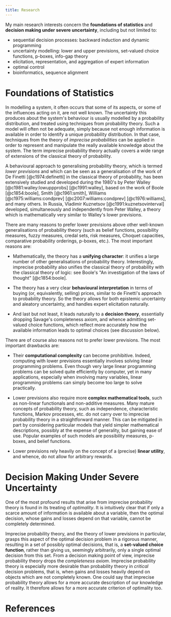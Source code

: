 ```yaml
---
title: Research
---
```


My main research
interests concern the **foundations of statistics**
and **decision making under severe uncertainty**, including but not limited to:

* sequential decision processes: backward induction and dynamic programming
* uncertainty modelling: lower and upper previsions, set-valued choice functions, p-boxes, info-gap theory
* elicitation, representation, and aggregation of expert information
* optimal control
* bioinformatics, sequence alignment

Foundations of Statistics
=========================

In modelling a system, it often occurs that some of its aspects, or
some of the influences acting on it, are not well known. The
uncertainty this produces about the system's behaviour is usually
modelled by a probability distribution, and treated using techniques
from probability theory. Such a model will often not be adequate,
simply because not enough information is available in order to
identify a unique probability distribution. In that case, techniques
from the theory of *imprecise probabilities* can be applied in
order to represent and manipulate the really available knowledge about
the system. The term imprecise probability theory actually covers a
wide range of extensions of the classical theory of probability.

A behavioural approach to generalising probability theory, which is
termed *lower previsions* and which can be seen as a
generalisation of the work of De Finetti [@c1974:definetti] in the classical theory of
probability, has been extensively studied and developed during the
1980's by Peter Walley [@c1981:walley:lowuppprobs] [@c1991:walley], based on the work of Boole [@c1854:boole], Smith [@c1961:smith], Williams [@c1975:williams:condprev] [@c2007:williams:condprev] [@c1976:williams], and many others.
In Russia, Vladimir
Kuznetsov [@c1991:kuznetsovinterval] developed, simultaneously and independently from Peter
Walley, a theory which is mathematically very similar to Walley's
lower previsions.

There are many reasons to prefer lower previsions above other well-known
generalisations of probability theory (such as belief functions, possibility
measures, fuzzy measures, credal sets, risk measures, Choquet capacities,
comparative probability orderings, p-boxes, etc.). The most important
reasons are:

* Mathematically, the theory has a **unifying character**: it
  unifies a large number of other generalisations of probability
  theory. Interestingly, imprecise probability also unifies the
  classical theory of probability with the classical theory of logic:
  see Boole's "An investigation of the laws of thought" [@c1854:boole].

* The theory has a very clear **behavioural interpretation** in terms
    of buying (or, equivalently, selling) prices, similar to de
    Finetti's approach to probability theory. So the theory allows for
    both epistemic uncertainty and aleatory uncertainty, and handles
    expert elicitation naturally.

* And last but not least, it leads naturally to a **decision theory**,
  essentially dropping Savage's completeness axiom, and whence admitting
  set-valued choice functions, which reflect more accurately how the
  available information leads to optimal choices (see discussion below).

There are of course also reasons not to prefer lower previsions. The most
important drawbacks are:

* Their **computational complexity** can become prohibitive. Indeed, computing with lower previsions essentially involves solving linear programming
  problems. Even though very large linear programming problems can be solved quite efficiently by computer, yet in many
  applications, especially when involving many variables,
  linear programming problems can simply become
  too large to solve practically.

* Lower previsions also require more **complex mathematical tools**, such as non-linear
  functionals and non-additive measures.
  Many mature concepts of probability theory, such as
  independence, characteristic functions, Markov processes, etc. do not
  carry over to imprecise probability theory in a straightforward
  manner.
  This can be mitigated in part by considering particular models that
  yield simpler mathematical descriptions, possibly at the expense of
  generality, but gaining ease of use. Popular examples of such models are
  possibility measures, p-boxes, and belief functions.

* Lower previsions rely heavily on the
  concept of a (precise) **linear utility**, and whence, do not allow for
  arbitrary rewards.

Decision Making Under Severe Uncertainty
========================================

One of the most profound results that arise from imprecise probability
theory is found in its treating of *optimality*. It is
intuitively clear that if only a scarce amount of information is
available about a variable, then the optimal decision, whose gains and
losses depend on that variable, cannot be completely determined.

Imprecise probability theory, and the theory of lower previsions in particular,
grasps this aspect of the optimal decision problem in a rigorous manner,
resulting in a set of possibly optimal decisions,
that is, a **set-valued choice function**,
rather than giving us,
seemingly arbitrarily, only a single optimal decision from this set. From a
decision making point of view, imprecise probability theory drops the
*completeness axiom*. Imprecise probability theory is especially more
desirable than probability theory in *critical* decision problems, that
is, when gains and losses heavily depend on objects which are not completely
known. One could say that imprecise probability theory allows for a more
accurate description of our knowledge of reality. It
therefore allows for a more accurate criterion of optimality too.

References
==========
